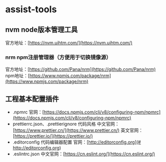# assist-tools

## nvm node版本管理工具

官方地址：[https://nvm.uihtm.com/](https://nvm.uihtm.com/)

### nrm npm注册管理器（方便用于切换镜像源）

官方地址：[https://github.com/Pana/nrm](https://github.com/Pana/nrm)
npm地址：[https://www.npmjs.com/package/nrm](https://www.npmjs.com/package/nrm)


## 工程基本配置插件

- .npmrc 官网：[https://docs.npmjs.com/cli/v8/configuring-npm/npmrc](https://docs.npmjs.com/cli/v8/configuring-npm/npmrc)
- prettierrc.json、.prettierignore 代码风格 中文官网：[https://www.prettier.cn/](https://www.prettier.cn/) 英文官网：[https://prettier.io/](https://prettier.io/)
- .editorconfig 代码编辑器配置 官网：[http://editorconfig.org](# http://editorconfig.org)
- .eslintrc.json 中文官网：[https://cn.eslint.org/](https://cn.eslint.org/)
